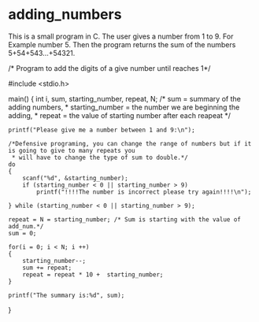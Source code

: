 # adding_numbers
This is a small program in C. The user gives a number from 1 to 9. For Example number 5. Then the program returns the sum of the numbers 5+54+543...+54321.

/* Program to add the digits of a give number until reaches 1*/

#include <stdio.h>

main()
{
	int i, sum, starting_number, repeat, N;
	/* sum = summary of the adding numbers,
 	* starting_number =  the number we are beginning the adding,
 	* repeat = the value of starting number after each reapeat */

	printf("Please give me a number between 1 and 9:\n");

	/*Defensive programing, you can change the range of numbers but if it is going to give to many repeats you
	 * will have to change the type of sum to double.*/
	do
	{
		scanf("%d", &starting_number);
		if (starting_number < 0 || starting_number > 9)
			printf("!!!!The number is incorrect please try again!!!!\n");

	} while (starting_number < 0 || starting_number > 9);

	repeat = N = starting_number; /* Sum is starting with the value of add_num.*/
	sum = 0;
	
	for(i = 0; i < N; i ++)
	{
		starting_number--;
		sum += repeat;
		repeat = repeat * 10 +  starting_number;
	}

	printf("The summary is:%d", sum);

}
